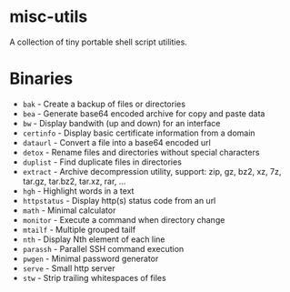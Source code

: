 # misc-utils

A collection of tiny portable shell script utilities.

# Binaries

* `bak` - Create a backup of files or directories
* `bea` - Generate base64 encoded archive for copy and paste data
* `bw` - Display bandwith (up and down) for an interface
* `certinfo` - Display basic certificate information from a domain
* `dataurl` - Convert a file into a base64 encoded url
* `detox` - Rename files and directories without special characters
* `duplist` - Find duplicate files in directories
* `extract` - Archive decompression utility, support: zip, gz, bz2, xz, 7z, tar.gz, tar.bz2, tar.xz, rar, ...
* `hgh` - Highlight words in a text
* `httpstatus` - Display http(s) status code from an url
* `math` - Minimal calculator
* `monitor` - Execute a command when directory change
* `mtailf` - Multiple grouped tailf
* `nth` - Display Nth element of each line
* `parassh` - Parallel SSH command execution
* `pwgen` - Minimal password generator
* `serve` - Small http server
* `stw` - Strip trailing whitespaces of files

